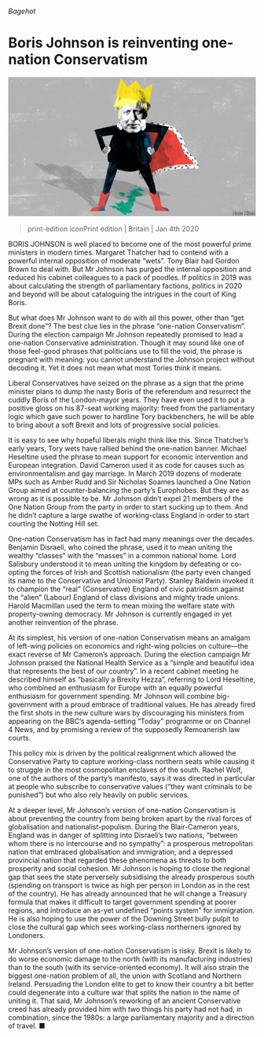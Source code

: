 ###### Bagehot

# Boris Johnson is reinventing one-nation Conservatism 

![image](images/20200104_BRD000_0.jpg) 

> print-edition iconPrint edition | Britain | Jan 4th 2020 

BORIS JOHNSON is well placed to become one of the most powerful prime ministers in modern times. Margaret Thatcher had to contend with a powerful internal opposition of moderate “wets”. Tony Blair had Gordon Brown to deal with. But Mr Johnson has purged the internal opposition and reduced his cabinet colleagues to a pack of poodles. If politics in 2019 was about calculating the strength of parliamentary factions, politics in 2020 and beyond will be about cataloguing the intrigues in the court of King Boris. 

But what does Mr Johnson want to do with all this power, other than “get Brexit done”? The best clue lies in the phrase “one-nation Conservatism”. During the election campaign Mr Johnson repeatedly promised to lead a one-nation Conservative administration. Though it may sound like one of those feel-good phrases that politicians use to fill the void, the phrase is pregnant with meaning: you cannot understand the Johnson project without decoding it. Yet it does not mean what most Tories think it means. 

Liberal Conservatives have seized on the phrase as a sign that the prime minister plans to dump the nasty Boris of the referendum and resurrect the cuddly Boris of the London-mayor years. They have even used it to put a positive gloss on his 87-seat working majority: freed from the parliamentary logic which gave such power to hardline Tory backbenchers, he will be able to bring about a soft Brexit and lots of progressive social policies. 

It is easy to see why hopeful liberals might think like this. Since Thatcher’s early years, Tory wets have rallied behind the one-nation banner. Michael Heseltine used the phrase to mean support for economic intervention and European integration. David Cameron used it as code for causes such as environmentalism and gay marriage. In March 2019 dozens of moderate MPs such as Amber Rudd and Sir Nicholas Soames launched a One Nation Group aimed at counter-balancing the party’s Europhobes. But they are as wrong as it is possible to be. Mr Johnson didn’t expel 21 members of the One Nation Group from the party in order to start sucking up to them. And he didn’t capture a large swathe of working-class England in order to start courting the Notting Hill set. 

One-nation Conservatism has in fact had many meanings over the decades. Benjamin Disraeli, who coined the phrase, used it to mean uniting the wealthy “classes” with the “masses” in a common national home. Lord Salisbury understood it to mean uniting the kingdom by defeating or co-opting the forces of Irish and Scottish nationalism (the party even changed its name to the Conservative and Unionist Party). Stanley Baldwin invoked it to champion the “real” (Conservative) England of civic patriotism against the “alien” (Labour) England of class divisions and mighty trade unions. Harold Macmillan used the term to mean mixing the welfare state with property-owning democracy. Mr Johnson is currently engaged in yet another reinvention of the phrase. 

At its simplest, his version of one-nation Conservatism means an amalgam of left-wing policies on economics and right-wing policies on culture—the exact reverse of Mr Cameron’s approach. During the election campaign Mr Johnson praised the National Health Service as a “simple and beautiful idea that represents the best of our country”. In a recent cabinet meeting he described himself as “basically a Brexity Hezza”, referring to Lord Heseltine, who combined an enthusiasm for Europe with an equally powerful enthusiasm for government spending. Mr Johnson will combine big-government with a proud embrace of traditional values. He has already fired the first shots in the new culture wars by discouraging his ministers from appearing on the BBC’s agenda-setting “Today” programme or on Channel 4 News, and by promising a review of the supposedly Remoanerish law courts. 

This policy mix is driven by the political realignment which allowed the Conservative Party to capture working-class northern seats while causing it to struggle in the most cosmopolitan enclaves of the south. Rachel Wolf, one of the authors of the party’s manifesto, says it was directed in particular at people who subscribe to conservative values (“they want criminals to be punished”) but who also rely heavily on public services. 

At a deeper level, Mr Johnson’s version of one-nation Conservatism is about preventing the country from being broken apart by the rival forces of globalisation and nationalist-populism. During the Blair-Cameron years, England was in danger of splitting into Disraeli’s two nations, “between whom there is no intercourse and no sympathy”: a prosperous metropolitan nation that embraced globalisation and immigration, and a depressed provincial nation that regarded these phenomena as threats to both prosperity and social cohesion. Mr Johnson is hoping to close the regional gap that sees the state perversely subsidising the already prosperous south (spending on transport is twice as high per person in London as in the rest of the country). He has already announced that he will change a Treasury formula that makes it difficult to target government spending at poorer regions, and introduce an as-yet undefined “points system” for immigration. He is also hoping to use the power of the Downing Street bully pulpit to close the cultural gap which sees working-class northerners ignored by Londoners. 

Mr Johnson’s version of one-nation Conservatism is risky. Brexit is likely to do worse economic damage to the north (with its manufacturing industries) than to the south (with its service-oriented economy). It will also strain the biggest one-nation problem of all, the union with Scotland and Northern Ireland. Persuading the London elite to get to know their country a bit better could degenerate into a culture war that splits the nation in the name of uniting it. That said, Mr Johnson’s reworking of an ancient Conservative creed has already provided him with two things his party had not had, in combination, since the 1980s: a large parliamentary majority and a direction of travel. ■ 

